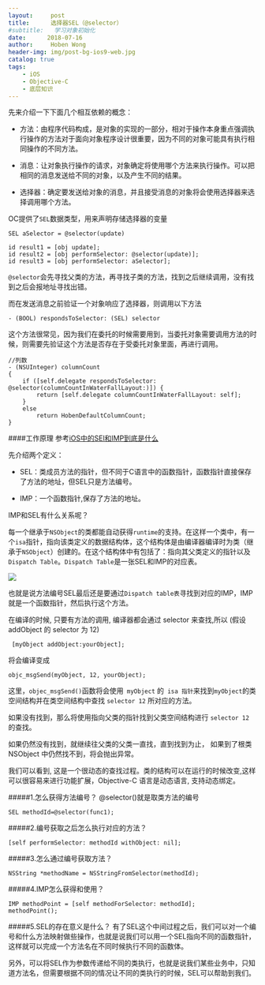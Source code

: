 ```yaml
---
layout:     post
title:      选择器SEL（@selector）
#subtitle:   学习对象初始化
date:      2018-07-16
author:     Hoben Wong
header-img: img/post-bg-ios9-web.jpg
catalog: true
tags:
    - iOS
    - Objective-C
    - 底层知识
---
```

先来介绍一下下面几个相互依赖的概念：
- 方法：由程序代码构成，是对象的实现的一部分，相对于操作本身重点强调执行操作的方法对于面向对象程序设计很重要，因为不同的对象可能具有执行相同操作的不同方法。

- 消息：让对象执行操作的请求，对象确定将使用哪个方法来执行操作。可以把相同的消息发送给不同的对象，以及产生不同的结果。

- 选择器：确定要发送给对象的消息，并且接受消息的对象将会使用选择器来选择调用哪个方法。

OC提供了`SEL`数据类型，用来声明存储选择器的变量
```
SEL aSelector = @selector(update)

id result1 = [obj update];
id result2 = [obj performSelector: @selector(update)];
id result3 = [obj performSelector: aSelector];
```
`@selector`会先寻找父类的方法，再寻找子类的方法，找到之后继续调用，没有找到之后会报地址寻找出错。

而在发送消息之前验证一个对象响应了选择器，则调用以下方法
```
- (BOOL) respondsToSelector: (SEL) selector
```
这个方法很常见，因为我们在委托的时候需要用到，当委托对象需要调用方法的时候，则需要先验证这个方法是否存在于受委托对象里面，再进行调用。
```
//列数
- (NSUInteger) columnCount
{
    if ([self.delegate respondsToSelector: @selector(columnCountInWaterFallLayout:)]) {
        return [self.delegate columnCountInWaterFallLayout: self];
    }
    else
        return HobenDefaultColumnCount;
}
```
####工作原理
参考[iOS中的SEl和IMP到底是什么](https://www.jianshu.com/p/4a09d5ebdc2c)

先介绍两个定义：

- SEL：类成员方法的指针，但不同于C语言中的函数指针，函数指针直接保存了方法的地址，但SEL只是方法编号。

- IMP：一个函数指针,保存了方法的地址。

IMP和SEL有什么关系呢？

每一个继承于`NSObject`的类都能自动获得`runtime`的支持。在这样一个类中，有一个`isa`指针，指向该类定义的数据结构体，这个结构体是由编译器编译时为类（继承于`NSObject`）创建的。在这个结构体中有包括了：指向其父类定义的指针以及`Dispatch Table`。`Dispatch Table`是一张SEL和IMP的对应表。

![](https://upload-images.jianshu.io/upload_images/8407639-5c647b37f852879e.png?imageMogr2/auto-orient/strip%7CimageView2/2/w/1240)

也就是说方法编号SEL最后还是要通过`Dispatch table表`寻找到对应的IMP，IMP就是一个函数指针，然后执行这个方法。

在编译的时候, 只要有方法的调用, 编译器都会通过 selector 来查找,所以 (假设 addObject 的 selector 为 12)
```
 [myObject addObject:yourObject]; 
```
将会编译变成
```
objc_msgSend(myObject, 12, yourObject);
```
这里，`objec_msgSend()`函数将会使用` myObject` 的` isa 指针`来找到` myObject `的类空间结构并在类空间结构中查找 `selector 12` 所对应的方法。

如果没有找到，那么将使用指向父类的指针找到父类空间结构进行 `selector 12` 的查找。

如果仍然没有找到，就继续往父类的父类一直找，直到找到为止， 如果到了根类 NSObject 中仍然找不到，将会抛出异常。

我们可以看到, 这是一个很动态的查找过程。类的结构可以在运行的时候改变,这样可以很容易来进行功能扩展，Objective-C 语言是动态语言, 支持动态绑定。

#####1.怎么获得方法编号？
@selector()就是取类方法的编号
```
SEL methodId=@selector(func1);
```
#####2.编号获取之后怎么执行对应的方法？
```
[self performSelector: methodId withObject: nil];
```
#####3.怎么通过编号获取方法？
```
NSString *methodName = NSStringFromSelector(methodId);
```
#####4.IMP怎么获得和使用？
```
IMP methodPoint = [self methodForSelector: methodId];
methodPoint();
```
#####5.SEL的存在意义是什么？
有了SEL这个中间过程之后，我们可以对一个编号和什么方法映射做些操作，也就是说我们可以用一个SEL指向不同的函数指针，这样就可以完成一个方法名在不同时候执行不同的函数体。

另外，可以将SEL作为参数传递给不同的类执行，也就是说我们某些业务中，只知道方法名，但需要根据不同的情况让不同的类执行的时候，SEL可以帮助到我们。
